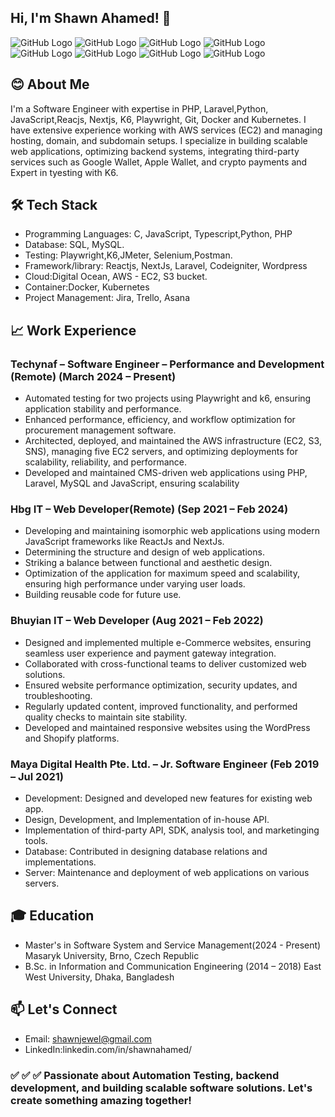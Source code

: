 ## Hi, I'm Shawn Ahamed! 👋
![GitHub Logo](https://camo.githubusercontent.com/59f1bf1e0c03f98c620e6456751406b0c8dba1ac0590704d93303b45cfe536ab/68747470733a2f2f696d672e736869656c64732e696f2f62616467652f5048502d3737374242343f7374796c653d666f722d7468652d6261646765266c6f676f3d706870266c6f676f436f6c6f723d7768697465)
![GitHub Logo](https://camo.githubusercontent.com/839c2b7156d9a4e8f021ae6c539331e84ea18bf0fd0ee15835f0695a838b292e/68747470733a2f2f696d672e736869656c64732e696f2f62616467652f4c61726176656c2d4646324432303f7374796c653d666f722d7468652d6261646765266c6f676f3d6c61726176656c266c6f676f436f6c6f723d7768697465)
![GitHub Logo](https://camo.githubusercontent.com/b50d4b5449ac9bed0fc02238425fd56db93011d5019563595023ff0bb1a02162/68747470733a2f2f696d672e736869656c64732e696f2f62616467652f4a6176615363726970742d4637444631453f7374796c653d666f722d7468652d6261646765266c6f676f3d6a617661736372697074266c6f676f436f6c6f723d626c61636b)
![GitHub Logo](https://camo.githubusercontent.com/8e77945348567678f7ac7879dfb294400492ed429d16392c98db21a7c00934d2/68747470733a2f2f696d672e736869656c64732e696f2f62616467652f547970655363726970742d3030374143433f7374796c653d666f722d7468652d6261646765266c6f676f3d74797065736372697074266c6f676f436f6c6f723d7768697465)
![GitHub Logo](https://camo.githubusercontent.com/0e7b526d88d84770a3a40f05841e2f550d835c9de6ac4f65a5227cd9e64beefb/68747470733a2f2f696d672e736869656c64732e696f2f62616467652f4d7953514c2d3434373941313f7374796c653d666f722d7468652d6261646765266c6f676f3d6d7973716c266c6f676f436f6c6f723d7768697465)
![GitHub Logo](https://camo.githubusercontent.com/92fc708ce5842cfa0754b10f9e120f9748b5b447a3c55590978de596e27b1620/68747470733a2f2f696d672e736869656c64732e696f2f62616467652f4157532d3233324633453f7374796c653d666f722d7468652d6261646765266c6f676f3d616d617a6f6e2d617773266c6f676f436f6c6f723d7768697465)
![GitHub Logo](https://camo.githubusercontent.com/a1b0d308fd81d69d6cb59b067d1aa0d24ad250494bbe15d7e00086315e77ce59/68747470733a2f2f696d672e736869656c64732e696f2f62616467652f446f636b65722d3234393645443f7374796c653d666f722d7468652d6261646765266c6f676f3d646f636b6572266c6f676f436f6c6f723d7768697465)
![GitHub Logo](https://camo.githubusercontent.com/8a6912ffd6e3bba0d696c8803e3ff21a37f24cbca4a3433e23af910250e974ef/68747470733a2f2f696d672e736869656c64732e696f2f62616467652f4769742d4630353033323f7374796c653d666f722d7468652d6261646765266c6f676f3d676974266c6f676f436f6c6f723d7768697465)

         
## 😊 About Me 

I'm a Software Engineer with expertise in PHP, Laravel,Python, JavaScript,Reacjs, Nextjs, K6, Playwright, Git, Docker and Kubernetes. I have extensive experience working with AWS services (EC2) and managing hosting, domain, and subdomain setups. I specialize in building scalable web applications, optimizing backend systems, integrating third-party services such as Google Wallet, Apple Wallet, and crypto payments and Expert in tyesting with K6.

## 🛠️ Tech Stack
- Programming Languages: C, JavaScript, Typescript,Python, PHP
- Database: SQL, MySQL.
- Testing: Playwright,K6,JMeter, Selenium,Postman.
- Framework/library: Reactjs, NextJs, Laravel, Codeigniter, Wordpress
- Cloud:Digital Ocean, AWS - EC2, S3 bucket.
- Container:Docker, Kubernetes
- Project Management: Jira, Trello, Asana

## 📈 Work Experience
### Techynaf – Software Engineer – Performance and Development (Remote) (March 2024 – Present)
- Automated testing for two projects using Playwright and k6, ensuring application stability and performance.
- Enhanced performance, efficiency, and workflow optimization for procurement management software.
- Architected, deployed, and maintained the AWS infrastructure (EC2, S3, SNS), managing five EC2 servers, and
optimizing deployments for scalability, reliability, and performance.
- Developed and maintained CMS-driven web applications using PHP, Laravel, MySQL and JavaScript, ensuring
scalability

### Hbg IT – Web Developer(Remote) (Sep 2021 – Feb 2024)
- Developing and maintaining isomorphic web applications using modern JavaScript frameworks like ReactJs and
NextJs.
- Determining the structure and design of web applications.
- Striking a balance between functional and aesthetic design.
- Optimization of the application for maximum speed and scalability, ensuring high performance under varying
user loads.
- Building reusable code for future use.

### Bhuyian IT – Web Developer (Aug 2021 – Feb 2022)
- Designed and implemented multiple e-Commerce websites, ensuring seamless user experience and payment
gateway integration.
- Collaborated with cross-functional teams to deliver customized web solutions.
- Ensured website performance optimization, security updates, and troubleshooting.
- Regularly updated content, improved functionality, and performed quality checks to maintain site stability.
- Developed and maintained responsive websites using the WordPress and Shopify platforms.

### Maya Digital Health Pte. Ltd. – Jr. Software Engineer (Feb 2019 – Jul 2021)
- Development: Designed and developed new features for existing web app.
- Design, Development, and Implementation of in-house API.
- Implementation of third-party API, SDK, analysis tool, and marketinging tools.
- Database: Contributed in designing database relations and implementations.
- Server: Maintenance and deployment of web applications on various servers.

## 🎓 Education
- Master's in Software System and Service Management(2024 - Present)
  Masaryk University, Brno, Czech Republic
- B.Sc. in Information and Communication Engineering (2014 – 2018)
  East West University, Dhaka, Bangladesh

## 📫 Let's Connect
- Email: shawnjewel@gmail.com
- LinkedIn:linkedin.com/in/shawnahamed/
### ✅ ✅ ✅  Passionate about Automation Testing, backend development, and building scalable software solutions. Let's create something amazing together!
